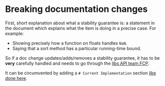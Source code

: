 # Breaking documentation changes

First, short explanation about what a stability guarantee is: a statement in
the document which explains what the item is doing in a precise case. For
example:

 * Showing precisely how a function on floats handles `NaN`.
 * Saying that a sort method has a particular running-time bound.

So if a doc change updates/adds/removes a stability guarantee, it has to be
**very** carefully handled and needs to go through the
[libs API team FCP](https://rustc-dev-guide.rust-lang.org/stabilization_guide.html?highlight=fcp#fcp).

It can be circumvented by adding a `# Current Implementation` section
[like done here](https://github.com/rust-lang/rust/blob/4a8d2e3856c0c75c71998b6c85937203839b946d/library/alloc/src/slice.rs#L250).
